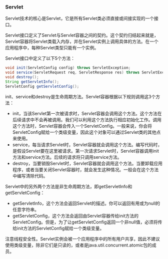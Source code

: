 ### Servlet
Servlet技术的核心是Servlet，它是所有Servlet类必须直接或间接实现的一个接口。

Servlet接口定义了Servlet与Servlet容器之间的契约。这个契约归结起来就是，Servlet容器将Servlet类载入内存，并在Servlet实例上调用具体的方法。在一个应用程序中，每种Servlet类型只能有一个实例。

Servlet接口中定义了以下5个方法：
```java
void init(ServletConfig config) throws ServletException;
void service(ServletRequest req, ServletResponse res) throws ServletException, IOException;
void destroy();
String getServletInfo();
ServletConfig getServletConfig();
```
init、service和destroy是生命周期方法。Servlet容器根据以下规则调用这3个方法：
* init，当该Servlet第一次被请求时，Servlet容器会调用这个方法。这个方法在后续请求中不会再被调用。我们可以利用这个方法执行相应初始化工作。调用这个方法时，Servlet容器会传入一个ServletConfig。一般来说，你会将ServletConfig赋给一个类级变量，因此这个对象可以通过Servlet类的其他点来使用。
* service，每当请求Servlet时，Servlet容器就会调用这个方法。编写代码时，是假设Servlet要在这里被请求。第一次请求Servlet时，Servlet容器调用init方法和service方法。后续的请求将只调用service方法。
* destroy，当要销毁Servlet时，Servlet容器就会调用这个方法。当要卸载应用程序，或者当要关闭Servlet容器时，就会发生这种情况。一般会在这个方法中编写清除代码。


Servlet中的另外两个方法是非生命周期方法，即getServletInfo和getServletConfig：
* getServletInfo，这个方法会返回Servlet的描述。你可以返回有用或为null的任意字符串。
* getServletConfig，这个方法会返回由Servlet容器传给init方法的ServletConfig。但是，为了让getServletConfig返回一个非null值，必须将传给init方法的ServletConfig赋给一个类级变量。

注意线程安全性。Servlet实例会被一个应用程序中的所有用户共享，因此不建议使用类级变量，除非它们是只读的，或者是java.util.concurrent.atomic包的成员。



